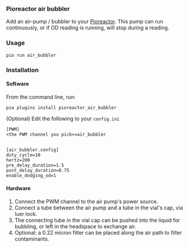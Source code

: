 ### Pioreactor air bubbler


Add an air-pump / bubbler to your [Pioreactor](https://pioreactor.com). This pump can run continuously, or if OD reading is running, will stop during a reading.




### Usage
```
pio run air_bubbler
```


### Installation

#### Software

From the command line, run:

```
pio plugins install pioreactor_air_bubbler
```


(Optional) Edit the following to your `config.ini`

```
[PWM]
<the PWM channel you pick>=air_bubbler


[air_bubbler.config]
duty_cycle=10
hertz=200
pre_delay_duration=1.5
post_delay_duration=0.75
enable_dodging_od=1
```

#### Hardware

1. Connect the PWM channel to the air pump's power source.
2. Connect a tube between the air pump and a tube in the vial's cap, via luer lock.
3. The connecting tube in the vial cap can be pushed into the liquid for bubbling, or left in the headspace to exchange air.
4. Optional: a 0.22 micron filter can be placed along the air path to filter contaminants.
